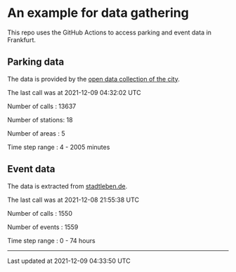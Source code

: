 # An example for data gathering

This repo uses the GitHub Actions to access parking and event data in Frankfurt.

## Parking data
The data is provided by the [open data collection of the city](https://www.offenedaten.frankfurt.de/).

The last call was at 2021-12-09 04:32:02 UTC

Number of calls   : 13637

Number of stations:    18

Number of areas   :     5

Time step range   :     4 -  2005 minutes


## Event data
The data is extracted from [stadtleben.de](https://stadtleben.de/frankfurt/).

The last call was at 2021-12-08 21:55:38 UTC

Number of calls   : 1550

Number of events  : 1559

Time step range   :    0 -   74 hours


----

Last updated at 2021-12-09 04:33:50 UTC
